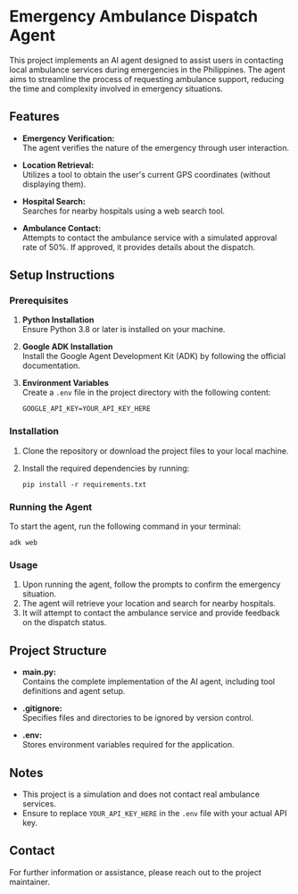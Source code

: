 # Emergency Ambulance Dispatch Agent

This project implements an AI agent designed to assist users in contacting local ambulance services during emergencies in the Philippines. The agent aims to streamline the process of requesting ambulance support, reducing the time and complexity involved in emergency situations.

## Features

- **Emergency Verification:**  
  The agent verifies the nature of the emergency through user interaction.

- **Location Retrieval:**  
  Utilizes a tool to obtain the user's current GPS coordinates (without displaying them).

- **Hospital Search:**  
  Searches for nearby hospitals using a web search tool.

- **Ambulance Contact:**  
  Attempts to contact the ambulance service with a simulated approval rate of 50%. If approved, it provides details about the dispatch.

## Setup Instructions

### Prerequisites

1. **Python Installation**  
   Ensure Python 3.8 or later is installed on your machine.

2. **Google ADK Installation**  
   Install the Google Agent Development Kit (ADK) by following the official documentation.

3. **Environment Variables**  
   Create a `.env` file in the project directory with the following content:
   ```
   GOOGLE_API_KEY=YOUR_API_KEY_HERE
   ```

### Installation

1. Clone the repository or download the project files to your local machine.

2. Install the required dependencies by running:
   ```
   pip install -r requirements.txt
   ```

### Running the Agent

To start the agent, run the following command in your terminal:
```
adk web
```

### Usage

1. Upon running the agent, follow the prompts to confirm the emergency situation.
2. The agent will retrieve your location and search for nearby hospitals.
3. It will attempt to contact the ambulance service and provide feedback on the dispatch status.

## Project Structure

- **main.py:**  
  Contains the complete implementation of the AI agent, including tool definitions and agent setup.

- **.gitignore:**  
  Specifies files and directories to be ignored by version control.

- **.env:**  
  Stores environment variables required for the application.

## Notes

- This project is a simulation and does not contact real ambulance services.
- Ensure to replace `YOUR_API_KEY_HERE` in the `.env` file with your actual API key.

## Contact

For further information or assistance, please reach out to the project maintainer.